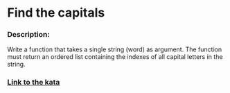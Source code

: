 # Find the capitals

### Description:

Write a function that takes a single string (word) as argument. The function must return an ordered list containing the indexes of all capital letters in the string.

### [Link to the kata](https://www.codewars.com/kata/539ee3b6757843632d00026b)